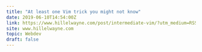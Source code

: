 ```yaml
---
title: "At least one Vim trick you might not know"
date: 2019-06-10T14:54:00Z
link: https://www.hillelwayne.com/post/intermediate-vim/?utm_medium=RSS&utm_source=hune
site: www.hillelwayne.com
topic: Webdev
draft: false
---
```

